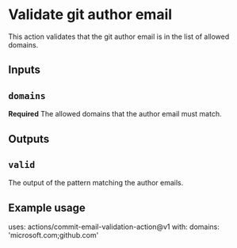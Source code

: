 # Validate git author email

This action validates that the git author email is in the list of allowed domains.

## Inputs

## `domains`

**Required** The allowed domains that the author email must match.

## Outputs

## `valid`

The output of the pattern matching the author emails.

## Example usage

uses: actions/commit-email-validation-action@v1
with:
domains: 'microsoft.com;github.com'
